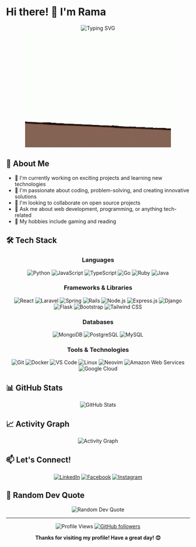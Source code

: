 # Hi there! 👋 I'm Rama

<div align="center">
  <img src="https://readme-typing-svg.herokuapp.com/?font=Fira+Code&pause=1000&color=36BCF7FF&center=true&vCenter=true&width=435&lines=Full+Stack+Developer;Problem+Solver;Tech+Enthusiast;Always+Learning" alt="Typing SVG" />
</div>

<div align="center">
  <img src="Qiqi.gif" alt="Welcome GIF" width="400" />
</div>

## 🚀 About Me

- 🔭 I'm currently working on exciting projects and learning new technologies
- 🌱 I'm passionate about coding, problem-solving, and creating innovative solutions
- 👯 I'm looking to collaborate on open source projects
- 💬 Ask me about web development, programming, or anything tech-related
- 🏓 My hobbies include gaming and reading

## 🛠️ Tech Stack

<div align="center">

### Languages
![Python](https://img.shields.io/badge/Python-3776AB?style=for-the-badge&logo=python&logoColor=white)
![JavaScript](https://img.shields.io/badge/JavaScript-F7DF1E?style=for-the-badge&logo=javascript&logoColor=black)
![TypeScript](https://img.shields.io/badge/TypeScript-007ACC?style=for-the-badge&logo=typescript&logoColor=white)
![Go](https://img.shields.io/badge/Go-00ADD8?style=for-the-badge&logo=go&logoColor=white)
![Ruby](https://img.shields.io/badge/Ruby-CC342D?style=for-the-badge&logo=ruby&logoColor=white)
![Java](https://img.shields.io/badge/Java-ED8B00?style=for-the-badge&logo=openjdk&logoColor=white)

### Frameworks & Libraries
![React](https://img.shields.io/badge/React-20232A?style=for-the-badge&logo=react&logoColor=61DAFB)
![Laravel](https://img.shields.io/badge/Laravel-FF2D20?style=for-the-badge&logo=laravel&logoColor=white)
![Spring](https://img.shields.io/badge/Spring-6DB33F?style=for-the-badge&logo=spring&logoColor=white)
![Rails](https://img.shields.io/badge/Rails-CC0000?style=for-the-badge&logo=ruby-on-rails&logoColor=white)
![Node.js](https://img.shields.io/badge/Node.js-43853D?style=for-the-badge&logo=node.js&logoColor=white)
![Express.js](https://img.shields.io/badge/Express.js-404D59?style=for-the-badge)
![Django](https://img.shields.io/badge/Django-092E20?style=for-the-badge&logo=django&logoColor=white)
![Flask](https://img.shields.io/badge/Flask-000000?style=for-the-badge&logo=flask&logoColor=white)
![Bootstrap](https://img.shields.io/badge/Bootstrap-563D7C?style=for-the-badge&logo=bootstrap&logoColor=white)
![Tailwind CSS](https://img.shields.io/badge/Tailwind_CSS-06B6D4?style=for-the-badge&logo=tailwind-css&logoColor=white)

### Databases
![MongoDB](https://img.shields.io/badge/MongoDB-4EA94B?style=for-the-badge&logo=mongodb&logoColor=white)
![PostgreSQL](https://img.shields.io/badge/PostgreSQL-316192?style=for-the-badge&logo=postgresql&logoColor=white)
![MySQL](https://img.shields.io/badge/MySQL-00000F?style=for-the-badge&logo=mysql&logoColor=white)

### Tools & Technologies
![Git](https://img.shields.io/badge/Git-F05032?style=for-the-badge&logo=git&logoColor=white)
![Docker](https://img.shields.io/badge/Docker-2496ED?style=for-the-badge&logo=docker&logoColor=white)
![VS Code](https://img.shields.io/badge/VS_Code-007ACC?style=for-the-badge&logo=visual-studio-code&logoColor=white)
![Linux](https://img.shields.io/badge/Linux-FCC624?style=for-the-badge&logo=linux&logoColor=black)
![Neovim](https://img.shields.io/badge/Neovim-57A143?style=for-the-badge&logo=neovim&logoColor=white)
![Amazon Web Services](https://img.shields.io/badge/AWS-232F3E?style=for-the-badge&logo=amazon-aws&logoColor=white)
![Google Cloud](https://img.shields.io/badge/Google_Cloud-4285F4?style=for-the-badge&logo=google-cloud&logoColor=white)


</div>

## 📊 GitHub Stats

<div align="center">
  <img src="https://github-readme-stats.vercel.app/api?username=rama4zis&show_icons=true&theme=tokyonight&hide_border=true&count_private=true" alt="GitHub Stats" />
</div>


## 📈 Activity Graph

<div align="center">
  <img src="https://github-readme-activity-graph.vercel.app/graph?username=rama4zis&bg_color=1a1b27&color=38bdae&line=70a5fd&point=bf91f3&area=true&hide_border=true" alt="Activity Graph" />
</div>

<!-- ## 🌟 Featured Projects

<div align="center">
  
[![Readme Card](https://github-readme-stats.vercel.app/api/pin/?username=rama4zis&repo=repo-name&theme=tokyonight&hide_border=true)](https://github.com/rama4zis/repo-name)
[![Readme Card](https://github-readme-stats.vercel.app/api/pin/?username=rama4zis&repo=another-repo&theme=tokyonight&hide_border=true)](https://github.com/rama4zis/another-repo)

</div> -->

## 📫 Let's Connect!

<div align="center">

[![LinkedIn](https://img.shields.io/badge/LinkedIn-0077B5?style=for-the-badge&logo=linkedin&logoColor=white)](https://www.linkedin.com/in/rama-aditya-saputra-457508154/)
[![Facebook](https://img.shields.io/badge/Facebook-1877F2?style=for-the-badge&logo=facebook&logoColor=white)](https://www.facebook.com/rama4zis)
[![Instagram](https://img.shields.io/badge/Instagram-E1306C?style=for-the-badge&logo=instagram&logoColor=white)](https://www.instagram.com/rama4zis/)

</div>

## 💭 Random Dev Quote

<div align="center">
  <img src="https://quotes-github-readme.vercel.app/api?type=horizontal&theme=tokyonight" alt="Random Dev Quote" />
</div>

---

<div align="center">
  

![Profile Views](https://komarev.com/ghpvc/?username=rama4zis&color=brightgreen&style=flat-square)
[![GitHub followers](https://img.shields.io/github/followers/rama4zis?label=Follow&style=social)](https://github.com/rama4zis)

**Thanks for visiting my profile! Have a great day! 😊**

</div>